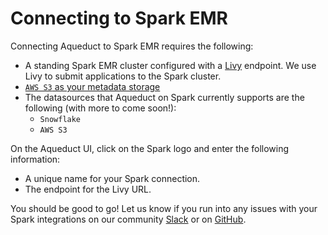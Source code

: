 # Connecting to Spark EMR

Connecting Aqueduct to Spark EMR requires the following:
* A standing Spark EMR cluster configured with a [Livy](http://livy.incubator.apache.org/get-started/) endpoint. We use Livy to submit applications to the Spark cluster.
* [`AWS S3` as your metadata storage ](./connecting-to-aws-s3.md)
*  The datasources that Aqueduct on Spark currently supports are the following (with more to come soon!):
    - `Snowflake`
    - `AWS S3`


On the Aqueduct UI, click on the Spark logo and enter the following information:

* A unique name for your Spark connection.
* The endpoint for the Livy URL.


You should be good to go! Let us know if you run into any issues with your Spark integrations on our community [Slack](https://slack.aqueducthq.com) or on [GitHub](https://github.com/aqueducthq/aqueduct/issues/new).
